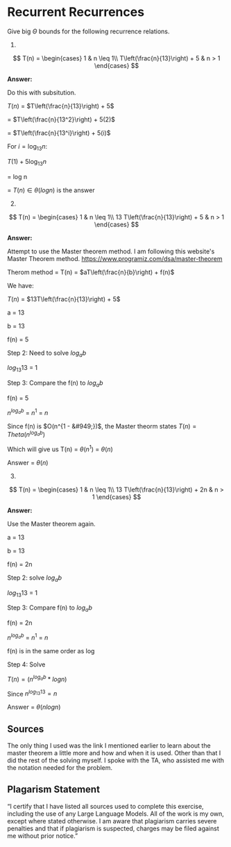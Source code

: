 # Recurrent Recurrences

Give big $\Theta$ bounds for the following recurrence relations.

1.
$$ T(n) =
    \begin{cases}
        1 & n \leq 1\\
        T\left(\frac{n}{13}\right) + 5 & n > 1
    \end{cases}
$$

**Answer:**

Do this with subsitution. 

$T(n)$ = $T\left(\frac{n}{13}\right) + 5$

= $T\left(\frac{n}{13^2}\right) + 5(2)$

= $T\left(\frac{n}{13^i}\right) + 5(i)$

For $i = \log_{13} n :$

$T(1) + 5\log_{13} n$ 

= log n 

= $T(n) \in \theta(log n)$ is the answer

2.
$$ T(n) =
    \begin{cases}
        1 & n \leq 1\\
        13 T\left(\frac{n}{13}\right) + 5 & n > 1
    \end{cases}
$$

**Answer:**

Attempt to use the Master theorem method. I am following this website's Master Theorem method. https://www.programiz.com/dsa/master-theorem

Therom method = T(n) = $aT\left(\frac{n}{b}\right) + f(n)$

We have: 

$T(n)$ = $13T\left(\frac{n}{13}\right) + 5$

a = 13 

b = 13

f(n) = 5

Step 2: Need to solve $log_{a} b$

$log_{13} 13$ = 1 

Step 3: Compare the f(n) to $log_{a} b$

f(n) = 5 

$n^{log_{a} b}$ = $n^1$ = _n_

Since f(n) is $O(n^{1 - &#949;})$, the Master theorm states $T(n) = Theta(n^{log_{a} b})$

Which will give us T(n) = $\theta(n^1)$ = $\theta(n)$ 

Answer = $\theta(n)$


3.
$$ T(n) =
    \begin{cases}
        1 & n \leq 1\\
        13 T\left(\frac{n}{13}\right) + 2n & n > 1
    \end{cases}
$$

**Answer:**

Use the Master theorem again. 

a = 13

b = 13

f(n) = 2n

Step 2: solve $log_{a} b$

$log_{13} 13$ = 1 

Step 3: Compare f(n) to $log_{a} b$ 

f(n) = 2n 

$n^{log_{a} b}$ = $n^1$ = _n_

f(n) is in the same order as log 

Step 4: Solve 

$T(n) = (n^{log_{a} b} * log n)$

Since $n^{log_{13} 13} = n$ 

Answer = $\theta(n log n)$


## Sources 
The only thing I used was the link I mentioned earlier to learn about the master theorem a little more and how and when it is used. Other than that I did the rest of the solving myself. I spoke with the TA, who assisted me with the notation needed for the problem. 

## Plagarism Statement 
“I certify that I have listed all sources used to complete this exercise, including the use of any Large Language Models. All of the work is my own, except where stated otherwise. I am aware that plagiarism carries severe penalties and that if plagiarism is suspected, charges may be filed against me without prior notice.”
